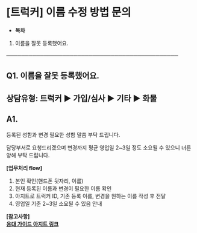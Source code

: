 # [트럭커] 이름 수정 방법 문의

* **목차**

1. 이름을 잘못 등록했어요.

──────────────────────────────────────────────

**Q1. 이름을 잘못 등록했어요.**
---------------------

상담유형: 트럭커 ▶ 가입/심사 ▶ 기타 ▶ 화물
---------------------------

**A1.**
-------

등록된 성함과 변경 필요한 성함 말씀 부탁 드립니다.

담당부서로 요청드리겠으며 변경까지 평균 영업일 2~3일 정도 소요될 수 있으니 너른 양해 부탁 드립니다.

**[업무처리 flow]**  
1. 본인 확인(핸드폰 뒷자리, 이름)  
2. 현재 등록된 이름과 변경이 필요한 이름 확인  
3. 아지트로 트럭커 ID, 기존 등록 이름, 변경을 원하는 이름 작성 후 전달  
4. 영업일 기준 2~3일 소요될 수 있음 안내

**[참고사항]**  
**[응대 가이드 아지트 링크](https://ext.agit.in/g/300083464/wall/386261021)**